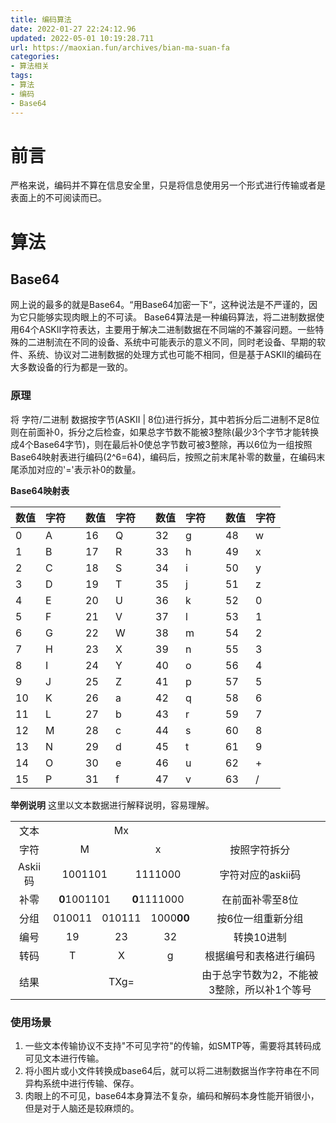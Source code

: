 ```yaml
---
title: 编码算法
date: 2022-01-27 22:24:12.96
updated: 2022-05-01 10:19:28.711
url: https://maoxian.fun/archives/bian-ma-suan-fa
categories: 
- 算法相关
tags: 
- 算法
- 编码
- Base64
---
```


# 前言
严格来说，编码并不算在信息安全里，只是将信息使用另一个形式进行传输或者是表面上的不可阅读而已。


# 算法
## Base64
网上说的最多的就是Base64。“用Base64加密一下“，这种说法是不严谨的，因为它只能够实现肉眼上的不可读。
Base64算法是一种编码算法，将二进制数据使用64个ASKII字符表达，主要用于解决二进制数据在不同端的不兼容问题。一些特殊的二进制流在不同的设备、系统中可能表示的意义不同，同时老设备、早期的软件、系统、协议对二进制数据的处理方式也可能不相同，但是基于ASKII的编码在大多数设备的行为都是一致的。

### 原理
将 字符/二进制 数据按字节(ASKII | 8位)进行拆分，其中若拆分后二进制不足8位则在前面补0，拆分之后检查，如果总字节数不能被3整除(最少3个字节才能转换成4个Base64字节)，则在最后补0使总字节数可被3整除，再以6位为一组按照Base64映射表进行编码(2^6=64)，编码后，按照之前末尾补零的数量，在编码末尾添加对应的'='表示补0的数量。

**Base64映射表**

| 数值 | 字符 |     | 数值 | 字符 |     | 数值 | 字符 |     | 数值 | 字符 |
|:---- |:---- | --- |:---- |:---- | --- |:---- | ---- | --- | ---- | ---- |
| 0    | A    |     | 16   | Q    |     | 32   | g    |     | 48   | w    |
| 1    | B    |     | 17   | R    |     | 33   | h    |     | 49   | x    |
| 2    | C    |     | 18   | S    |     | 34   | i    |     | 50   | y    |
| 3    | D    |     | 19   | T    |     | 35   | j    |     | 51   | z    |
| 4    | E    |     | 20   | U    |     | 36   | k    |     | 52   | 0    |
| 5    | F    |     | 21   | V    |     | 37   | l    |     | 53   | 1    |
| 6    | G    |     | 22   | W    |     | 38   | m    |     | 54   | 2    |
| 7    | H    |     | 23   | X    |     | 39   | n    |     | 55   | 3    |
| 8    | I    |     | 24   | Y    |     | 40   | o    |     | 56   | 4    |
| 9    | J    |     | 25   | Z    |     | 41   | p    |     | 57   | 5    |
| 10   | K    |     | 26   | a    |     | 42   | q    |     | 58   | 6    |
| 11   | L    |     | 27   | b    |     | 43   | r    |     | 59   | 7    |
| 12   | M    |     | 28   | c    |     | 44   | s    |     | 60   | 8    |
| 13   | N    |     | 29   | d    |     | 45   | t    |     | 61   | 9    |
| 14   | O    |     | 30   | e    |     | 46   | u    |     | 62   | +    |
| 15   | P    |     | 31   | f    |     | 47   | v    |     | 63   | /    |

**举例说明**
这里以文本数据进行解释说明，容易理解。
<table style="text-align: center">
  <tr>
    <td>文本</td>
    <td colspan="6">Mx</td>
  </tr>
  <tr>
    <td>字符</td>
    <td colspan="3">M</td>
    <td colspan="3">x</td>
    <td>按照字符拆分</td>
  </tr>
  <tr>
    <td>Askii码</td>
    <td colspan="3">1001101</td>
    <td colspan="3">1111000</td>
    <td>字符对应的askii码</td>
  </tr>
  <tr>
    <td>补零</td>
    <td colspan="3"><b>0</b>1001101</td>
    <td colspan="3"><b>0</b>1111000</td>
    <td>在前面补零至8位</td>
  </tr>
  <tr>
    <td>分组</td>
    <td colspan="2">010011</td>
    <td colspan="2">010111</td>
    <td colspan="2">1000<b>00</b></td>
    <td>按6位一组重新分组</td>
  </tr>
  <tr>
    <td>编号</td>
    <td colspan="2">19</td>
    <td colspan="2">23</td>
    <td colspan="2">32</td>
    <td>转换10进制</td>
  </tr>
  <tr>
    <td>转码</td>
    <td colspan="2">T</td>
    <td colspan="2">X</td>
    <td colspan="2">g</td>
    <td>根据编号和表格进行编码</td>
  </tr>
  <tr>
    <td>结果</td>
    <td colspan="6">TXg=</td>
    <td>由于总字节数为2，不能被3整除，所以补1个等号</td>
  </tr>
</table>


### 使用场景
1. 一些文本传输协议不支持"不可见字符"的传输，如SMTP等，需要将其转码成可见文本进行传输。
2. 将小图片或小文件转换成base64后，就可以将二进制数据当作字符串在不同异构系统中进行传输、保存。
3. 肉眼上的不可见，base64本身算法不复杂，编码和解码本身性能开销很小，但是对于人脑还是较麻烦的。